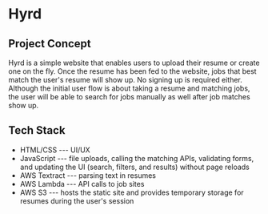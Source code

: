 # Hyrd

## Project Concept
Hyrd is a simple website that enables users to upload their resume or create one on the fly. Once the resume has been fed to the website, jobs that best match the user's resume will show up. No signing up is required either. Although the initial user flow is about taking a resume and matching jobs, the user will be able to search for jobs manually as well after job matches show up. 

## Tech Stack
* HTML/CSS --- UI/UX
* JavaScript --- file uploads, calling the matching APIs, validating forms, and updating the UI (search, filters, and results) without page reloads
* AWS Textract --- parsing text in resumes
* AWS Lambda --- API calls to job sites
* AWS S3 --- hosts the static site and provides temporary storage for resumes during the user's session
